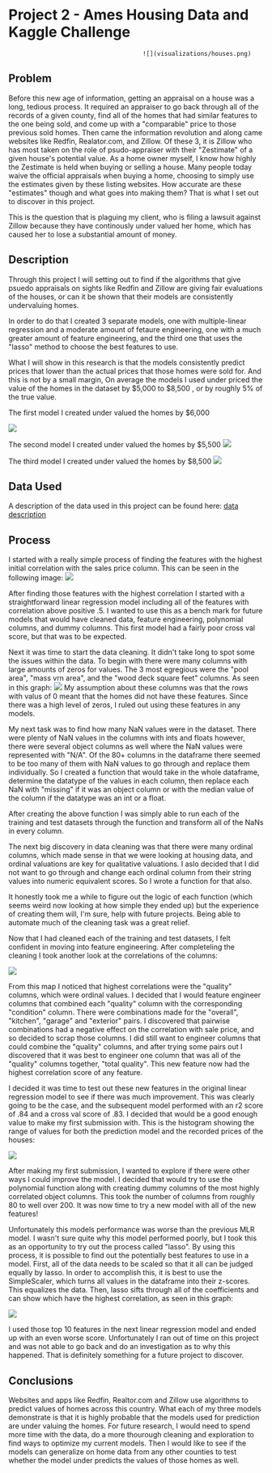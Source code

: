 # Project 2 - Ames Housing Data and Kaggle Challenge

                                         ![](visualizations/houses.png)


## Problem

Before this new age of information, getting an appraisal on a house was a long, tedious process. It required an appraiser to go back through all of the records of a given county, find all of the homes that had similar features to the one being sold, and come up with a "comparable" price to those previous sold homes. Then came the information revolution and along came websites like Redfin, Realator.com, and Zillow.  Of these 3, it is Zillow who has most taken on the role of psudo-appraiser with their "Zestimate" of a given house's potential value. As a home owner myself, I know how highly the Zestimate is held when buying or selling a house. Many people today waive the official appraisals when buying a home, choosing to simply use the estimates given by these listing websites. How accurate are these "estimates" though and what goes into making them? That is what I set out to discover in this project.

This is the question that is plaguing my client, who is filing a lawsuit against Zillow because they have continously under valued her home, which has caused her to lose a substantial amount of money. 

## Description

Through this project I will setting out to find if the algorithms that give psuedo appraisals on sights like Redfin and Zillow are giving fair evaluations of the houses, or can it be shown that their models are consistently undervaluing homes.

In order to do that I created 3 separate models, one with multiple-linear regression and a moderate amount of fetaure engineering, one with a much greater amount of feature engineering, and the third one that uses the "lasso" method to choose the best features to use.

What I will show in this research is that the models consistently predict prices that lower than the actual prices that those homes were sold for. And this is not by a small margin, On average the models I used under priced the value of the homes in the dataset by $5,000 to $8,500 , or by roughly 5% of the true value.

The first model I created under valued the homes by $6,000

![](visualizations/MLR%20with%20Feature%20Engineering.png)

The second model I created under valued the homes by $5,500
![](visualizations/Polynomial%20Predictions%20vs%20Real%20Value.png)

The third model I created under valued the homes by $8,500
![](visualizations/Lasso%20vs%20Real.png)

## Data Used

A description of the data used in this project can be found here: [data description](http://jse.amstat.org/v19n3/decock/DataDocumentation.txt)


## Process

I started with a really simple process of finding the features with the highest initial correlation with the sales price column. This can be seen in the following image:
![](visualiations/Sales%20Price%20Heatmap.png)

After finding those features with the highest correlation I started with a straightforward linear regression model including all of the features with correlation above positive .5.  I wanted to use this as a bench mark for future models that would have cleaned data, feature engineering, polynomial columns, and dummy columns. This first model had a fairly poor cross val score, but that was to be expected. 

Next it was time to start the data cleaning. It didn't take long to spot some the issues within the data. To begin with there were many columns with large amounts of zeros for values. The 3 most egregious were the "pool area", "mass vrn area", and the "wood deck square feet" columns. As seen in this graph: ![](visualiations/columns%20with%20zeros.png)
My assumption about these columns was that the rows with valus of 0 meant that the homes did not have these features. Since there was a high level of zeros, I ruled out using these features in any models.

My next task was to find how many NaN values were in the dataset. There were plenty of NaN values in the columns with ints and floats however, there were several object columns as well where the NaN values were represented with "N/A". Of the 80+ columns in the dataframe there seemed to be too many of them with NaN values to go through and replace them individually. So I created a function that would take in the whole dataframe, determine the datatype of the values in each column, then replace each NaN with "missing" if it was an object column or with the median value of the column if the datatype was an int or a float. 

After creating the above function I was simply able to run each of the training and test datasets through the function and transform all of the NaNs in every column.

The next big discovery in data cleaning was that there were many ordinal columns, which made sense in that we were looking at housing data, and ordinal valuations are key for qualitative valuations. I aslo decided that I did not want to go through and change each ordinal column from their string values into numeric equivalent scores. So I wrote a function for that also.


It honestly took me a while to figure out the logic of each function (which seems weird now looking at how simple they ended up) but the experience of creating them will, I'm sure, help with future projects. Being able to automate much of the cleaning task was a great relief.


Now that I had cleaned each of the training and test datasets, I felt confident in moving into feature engineering. After completeling the cleaning I took another look at the correlations of the columns: 

![](visualiations/Full%20Heat%20Map.png) 


From this map I noticed that highest correlations were the "quality" columns, which were ordinal values. I decided that I would feature engineer columns that combined each "quality" column with the corresponding "condition" column. There were combinations made for the "overall", "kitchen", "garage" and "exterior" pairs. I discovered that pairwise combinations had a negative effect on the correlation with sale price, and so decided to scrap those columns. I did still want to engineer columns that could combine the "quality" columns, and after trying some pairs out I discovered that it was best to engineer one column that was all of the "quality" columns together, "total quality". This new feature now had the highest correlation score of any feature.

I decided it was time to test out these new features in the original linear regression model to see if there was much improvement. This was clearly going to be the case, and the subsequent model performed with an r2 score of .84 and a cross val score of .83. I decided that would be a good enough value to make my first submission with. This is the histogram showing the range of values for both the prediction model and the recorded prices of the houses:

![](visualiations/MLR%20with%20Feature%20Engineering.png)

After making my first submission, I wanted to explore if there were other ways I could improve the model. I decided that would try to use the polynomial function along with creating dummy columns of the most highly correlated object columns. This took the number of columns from roughly 80 to well over 200. It was now time to try a new model with all of the new features!

Unfortunately this models performance was worse than the previous MLR model. I wasn't sure quite why this model performed poorly, but I took this as an opportunity to try out the process called "lasso". By using this process, it is possible to find out the potentially best features to use in a model. First, all of the data needs to be scaled so that it all can be judged equally by lasso. In order to accomplish this, it is best to use the SimpleScaler, which turns all values in the dataframe into their z-scores. This equalizes the data. Then, lasso sifts through all of the coefficients and can show which have the highest correlation, as seen in this graph:

![](visualiations/Largest%20Coefficients.png)

I used those top 10 features in the next linear regression model and ended up with an even worse score. Unfortunately I ran out of time on this project and was not able to go back and do an investigation as to why this happened. That is definitely something for a future project to discover.


## Conclusions

Websites and apps like Redfin, Realtor.com and Zillow use algorithms to predict values of homes across this country. What each of my three models demonstrate is that it is highly probable that the models used for prediction are under valuing the homes. For future research, I would need to spend more time with the data, do a more thourough cleaning and exploration to find ways to optimize my current models. Then I would like to see if the models can generalize on home data from any other counties to test whether the model under predicts the values of those homes as well.




